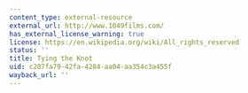 ```yaml
---
content_type: external-resource
external_url: http://www.1049films.com/
has_external_license_warning: true
license: https://en.wikipedia.org/wiki/All_rights_reserved
status: ''
title: Tying the Knot
uid: c287fa79-42fa-4284-aa04-aa354c3a455f
wayback_url: ''
---
```

